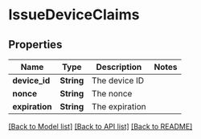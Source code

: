 # IssueDeviceClaims

## Properties

Name | Type | Description | Notes
------------ | ------------- | ------------- | -------------
**device_id** | **String** | The device ID | 
**nonce** | **String** | The nonce | 
**expiration** | **String** | The expiration | 

[[Back to Model list]](../README.md#documentation-for-models) [[Back to API list]](../README.md#documentation-for-api-endpoints) [[Back to README]](../README.md)


